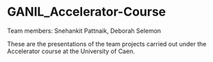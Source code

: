 # GANIL_Accelerator-Course
Team members: Snehankit Pattnaik, Deborah Selemon

These are the presentations of the team projects carried out under the Accelerator course at the University of Caen.

